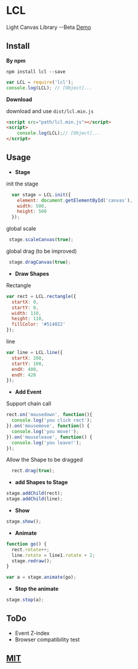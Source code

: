 # LCL
Light Canvas Library --Beta [Demo](https://pengjiyuan.github.io/LCL)

## Install

**By npm**    

`npm install lcl --save`     

```javascript
var LCL = require('lcl');
console.log(LCL); // [Object]...
```

**Download**    

download and use `dist/lcl.min.js`    

```html
<script src="path/lcl.min.js"></script>
<script>
    console.log(LCL);// [Object]...
</script>
```

## Usage

* **Stage**    

init the stage

```javascript 
  var stage = LCL.init({
    element: document.getElementById('canvas'),
    width: 500,
    height: 500
  });
```
global scale

```javascript
 stage.scaleCanvas(true);
```

global drag (to be improved)

```javascript
 stage.dragCanvas(true);
```

* **Draw Shapes**

Rectangle

```javascript
var rect = LCL.rectangle({
  startX: 0,
  startY: 0,
  width: 110,
  height: 110,
  fillColor: '#514022'
});
```

line

```javascript
var line = LCL.line({
  startX: 200,
  startY: 100,
  endX: 400,
  endY: 420
});
```

* **Add Event**

Support chain call 

```javascript
rect.on('mousedown', function(){
  console.log('you click rect');
}).on('mousemove', function() {
  console.log('you move!');
}).on('mouseleave', function() {
  console.log('you leave!');
});
```

Allow the Shape to be dragged    

```javascript
  rect.drag(true);
```

* **add Shapes to Stage**

```javascript
stage.addChild(rect);
stage.addChild(line);
```

* **Show**

```javascript
stage.show();
```

* **Animate**

```javascript
function go() {
  rect.rotate++;
  line.rotate = line1.rotate + 2;
  stage.redraw();
}

var a = stage.animate(go);
```

* **Stop the animate**

```javascript
stage.stop(a);
```

## ToDo

* Event Z-index
* Browser compatibility test

## [MIT](./LICENSE)
